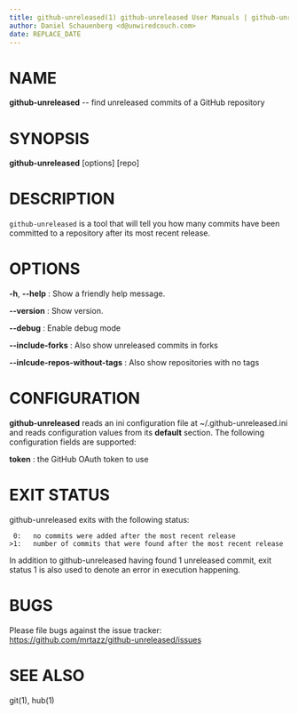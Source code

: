 ```yaml
---
title: github-unreleased(1) github-unreleased User Manuals | github-unreleased User Manuals
author: Daniel Schauenberg <d@unwiredcouch.com>
date: REPLACE_DATE
---
```


# NAME
**github-unreleased** -- find unreleased commits of a GitHub repository

# SYNOPSIS

**github-unreleased** \[options\] \[repo\]

# DESCRIPTION
`github-unreleased` is a tool that will tell you how many commits have been
committed to a repository after its most recent release.

# OPTIONS

**-h**, **--help**
:    Show a friendly help message.

**--version**
:    Show version.

**--debug**
:    Enable debug mode

**--include-forks**
:    Also show unreleased commits in forks

**--inlcude-repos-without-tags**
:    Also show repositories with no tags

# CONFIGURATION
**github-unreleased** reads an ini configuration file at
~/.github-unreleased.ini and reads configuration values from its **default**
section. The following configuration fields are supported:

**token**
:    the GitHub OAuth token to use


# EXIT STATUS
github-unreleased exits with the following status:

```
 0:   no commits were added after the most recent release
>1:   number of commits that were found after the most recent release
```

In addition to github-unreleased having found 1 unreleased commit, exit status
1 is also used to denote an error in execution happening.

# BUGS
Please file bugs against the issue tracker:
https://github.com/mrtazz/github-unreleased/issues

# SEE ALSO
git(1), hub(1)
